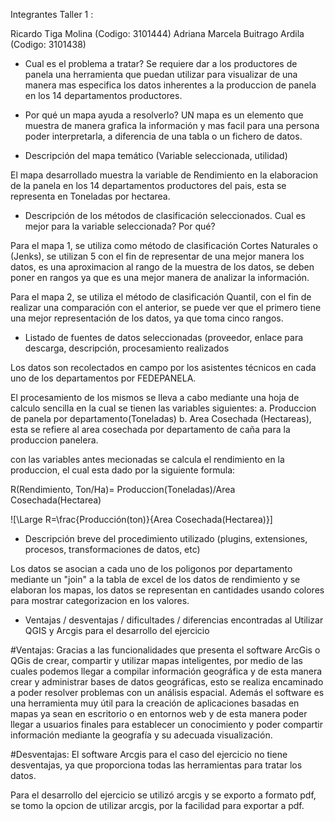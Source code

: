 Integrantes Taller 1 : 

Ricardo Tiga Molina (Codigo: 3101444)
Adriana Marcela Buitrago Ardila (Codigo: 3101438)


- Cual es el problema a tratar?
Se requiere dar a los productores de panela una herramienta que puedan utilizar para visualizar de una manera mas especifica los datos inherentes a la produccion de panela en los 14 departamentos productores.

- Por qué un mapa ayuda a resolverlo?
UN mapa es un elemento que muestra de manera grafica la información y mas facil para una persona poder interpretarla, a diferencia de una tabla o un fichero de datos.

- Descripción del mapa temático (Variable seleccionada, utilidad)

El mapa desarrollado muestra la variable de Rendimiento en la elaboracion de la panela en los 14 departamentos productores del pais, esta se representa en Toneladas por hectarea.

- Descripción de los métodos de clasificación seleccionados. Cual es mejor para la variable seleccionada? Por qué?

Para el mapa 1, se utiliza como método de clasificación Cortes Naturales o (Jenks), se utilizan 5 con el fin de representar de una mejor manera los datos, es una aproximacion al rango de la muestra de los datos, se deben poner en rangos ya que es una mejor manera de analizar la información.

Para el mapa 2, se utiliza el método de clasificación Quantil, con el fin de realizar una comparación con el anterior, se puede  ver que el primero tiene una mejor representación de los datos, ya que toma cinco rangos.

- Listado de fuentes de datos seleccionadas (proveedor, enlace para descarga, descripción, procesamiento realizados

Los datos son recolectados en campo por los asistentes técnicos en cada uno de los departamentos por FEDEPANELA.

El procesamiento de los mismos se lleva a cabo mediante una hoja de calculo sencilla en la cual se tienen las variables siguientes:
a. Produccion de  panela por departamento(Toneladas)
b. Area Cosechada (Hectareas), esta se refiere al area cosechada por departamento de caña para la produccion panelera.

con las variables antes mecionadas se calcula el rendimiento en la produccion, el cual esta dado por la siguiente formula: 

R(Rendimiento, Ton/Ha)= Produccion(Toneladas)/Area Cosechada(Hectarea)

![\Large R=\frac{Producción(ton)}{Area Cosechada(Hectarea)}]

- Descripción breve del procedimiento utilizado (plugins, extensiones, procesos, transformaciones de datos, etc)

Los datos se asocian a cada uno de los poligonos por departamento mediante un "join" a la tabla de excel de los datos de rendimiento y se elaboran los mapas, los datos se representan en cantidades usando colores para mostrar categorizacion en los valores.

- Ventajas / desventajas / dificultades / diferencias encontradas al Utilizar QGIS y Arcgis para el desarrollo del ejercicio 

#Ventajas: 
Gracias a las funcionalidades que presenta el software ArcGis o QGis de crear, compartir y utilizar mapas inteligentes, por medio de las cuales podemos llegar a compilar información geográfica y de esta manera crear y administrar bases de datos geográficas, esto se realiza encaminado a poder resolver problemas con un análisis espacial. Además el software es una herramienta muy útil para la  creación de aplicaciones basadas en mapas ya sean en escritorio o en entornos web y de esta manera poder llegar a usuarios finales para establecer un conocimiento y poder compartir  información mediante la geografía y su adecuada  visualización.


#Desventajas: El software Arcgis para el caso del ejercicio no tiene desventajas, ya que proporciona todas las herramientas para tratar los datos.


Para el desarrollo del ejercicio se utilizó arcgis y se exporto a formato pdf, se tomo la opcion de utilizar arcgis, por la facilidad para exportar a pdf.



